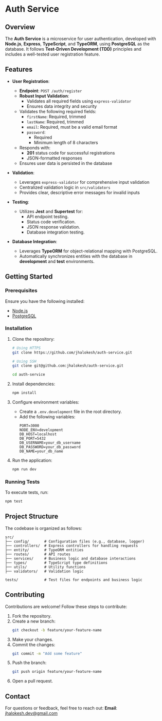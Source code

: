 # Auth Service

## Overview

The **Auth Service** is a microservice for user authentication, developed with **Node.js**, **Express**, **TypeScript**, and **TypeORM**, using **PostgreSQL** as the database. It follows **Test-Driven Development (TDD)** principles and includes a well-tested user registration feature.

## Features

-   **User Registration**:

    -   **Endpoint**: `POST /auth/register`
    -   **Robust Input Validation**:
        -   Validates all required fields using `express-validator`
        -   Ensures data integrity and security
    -   Validates the following required fields:
        -   `firstName`: Required, trimmed
        -   `lastName`: Required, trimmed
        -   `email`: Required, must be a valid email format
        -   `password`:
            -   Required
            -   Minimum length of 8 characters
    -   Responds with:
        -   **201** status code for successful registrations
        -   JSON-formatted responses
    -   Ensures user data is persisted in the database

-   **Validation**:

    -   Leverages `express-validator` for comprehensive input validation
    -   Centralized validation logic in `src/validators`
    -   Provides clear, descriptive error messages for invalid inputs

-   **Testing**:

    -   Utilizes **Jest** and **Supertest** for:
        -   API endpoint testing.
        -   Status code verification.
        -   JSON response validation.
        -   Database integration testing.

-   **Database Integration**:
    -   Leverages **TypeORM** for object-relational mapping with PostgreSQL.
    -   Automatically synchronizes entities with the database in **development** and **test** environments.

## Getting Started

### Prerequisites

Ensure you have the following installed:

-   [Node.js](https://nodejs.org/)
-   [PostgreSQL](https://www.postgresql.org/)

### Installation

1. Clone the repository:

    ```bash
    # Using HTTPS
    git clone https://github.com/jhalokesh/auth-service.git

    # Using SSH
    git clone git@github.com:jhalokesh/auth-service.git

    cd auth-service
    ```

2. Install dependencies:

    ```bash
    npm install
    ```

3. Configure environment variables:

    - Create a `.env.development` file in the root directory.
    - Add the following variables:
        ```env
        PORT=3000
        NODE_ENV=development
        DB_HOST=localhost
        DB_PORT=5432
        DB_USERNAME=your_db_username
        DB_PASSWORD=your_db_password
        DB_NAME=your_db_name
        ```

4. Run the application:
    ```bash
    npm run dev
    ```

### Running Tests

To execute tests, run:

```bash
npm test
```

## Project Structure

The codebase is organized as follows:

```
src/
├── config/       # Configuration files (e.g., database, logger)
├── controllers/  # Express controllers for handling requests
├── entity/       # TypeORM entities
├── routes/       # API routes
├── services/     # Business logic and database interactions
├── types/        # TypeScript type definitions
├── utils/        # Utility functions
├── validators/   # Validation logic

tests/            # Test files for endpoints and business logic
```

## Contributing

Contributions are welcome! Follow these steps to contribute:

1. Fork the repository.
2. Create a new branch:
    ```bash
    git checkout -b feature/your-feature-name
    ```
3. Make your changes.
4. Commit the changes:
    ```bash
    git commit -m "Add some feature"
    ```
5. Push the branch:
    ```bash
    git push origin feature/your-feature-name
    ```
6. Open a pull request.

## Contact

For questions or feedback, feel free to reach out:
**Email**: [jhalokesh.dev@gmail.com](mailto:jhalokesh.dev@gmail.com)
